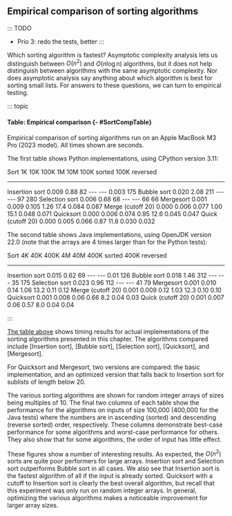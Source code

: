 
## Empirical comparison of sorting algorithms

::: TODO
- Prio 3: redo the tests, better
:::

Which sorting algorithm is fastest? Asymptotic complexity analysis lets
us distinguish between $O(n^2)$ and $O(n \log n)$ algorithms,
but it does not help distinguish between algorithms with the same
asymptotic complexity. Nor does asymptotic analysis say anything about
which algorithm is best for sorting small lists. For answers to these
questions, we can turn to empirical testing.

::: topic
#### Table: Empirical comparison {- #SortCompTable}

Empirical comparison of sorting algorithms run on an
Apple MacBook M3 Pro (2023 model).
All times shown are seconds.

The first table shows Python implementations, using CPython version 3.11:

Sort                    1K      10K     100K       1M      10M   100K sorted   100K reversed
------------------  -------  -------  -------   ------  ------- ------------- ---------------
Insertion sort       0.009     0.88       82      ---      ---         0.003             175
Bubble sort          0.020     2.08      211      ---      ---            97             280
Selection sort       0.006     0.68       68      ---      ---            66              66
Mergesort            0.001    0.009    0.105     1.26     17.4         0.084           0.087
Merge (cutoff 20)    0.000    0.006    0.077     1.00     15.1         0.048           0.071
Quicksort            0.000    0.006    0.074     0.95     12.6         0.045           0.047
Quick (cutoff 20)    0.000    0.005    0.066     0.87     11.8         0.030           0.032

The second table shows Java implementations, using OpenJDK version 22.0
(note that the arrays are 4 times larger than for the Python tests):

Sort                     4K       40K      400K        4M       40M    400K sorted    400K reversed
-------------------  -------   -------   -------   -------   -------  -------------  ----------------
Insertion sort        0.015      0.62        69       ---       ---           0.01              126
Bubble sort           0.018      1.46       312       ---       ---             35              175
Selection sort        0.023      0.96       112       ---       ---             41               79
Mergesort             0.001     0.010      0.14      1.06      13.2           0.11             0.12
Merge (cutoff 20)     0.001     0.009      0.12      1.03      12.3           0.10             0.10
Quicksort             0.001     0.008      0.06      0.66       8.2           0.04             0.03
Quick (cutoff 20)     0.001     0.007      0.06      0.57       8.0           0.04             0.04

:::

[The table above](#SortCompTable) shows timing
results for actual implementations of the sorting algorithms presented
in this chapter. The algorithms compared include
[Insertion sort], [Bubble sort],
[Selection sort], [Quicksort], and [Mergesort].

For Quicksort and Mergesort, two versions are compared: the basic implementation,
and an optimized version that falls back to Insertion sort for sublists of
length below 20.

The various sorting algorithms are shown for random integer arrays of sizes being multiples of 10.
The final two columns of each
table show the performance for the algorithms on inputs of size 100,000
(400,000 for the Java tests)
where the numbers are in ascending (sorted) and descending (reverse
sorted) order, respectively. These columns demonstrate best-case
performance for some algorithms and worst-case performance for others.
They also show that for some algorithms, the order of input has little
effect.

These figures show a number of interesting results. As expected, the
$O(n^2)$ sorts are quite poor performers for large arrays.
Insertion sort and Selection sort outperforms Bubble sort in all cases.
We also see that Insertion sort is the fastest algorithm of all if the input is already sorted.
Quicksort with a cutoff to Insertion sort is clearly the best overall algorithm,
but recall that this experiment was only run on random integer arrays.
In general, optimizing the various algorithms makes a noticeable improvement for larger array sizes.
